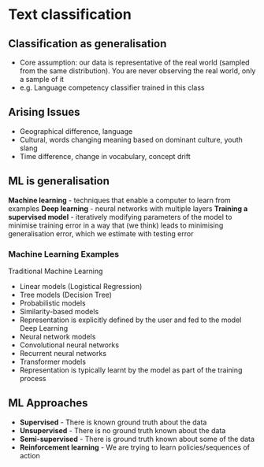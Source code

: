 # Text classification

## Classification as generalisation
- Core assumption: our data is representative of the real world (sampled from the same distribution). You are never observing the real world, only a sample of it
- e.g. Language competency classifier trained in this class

## Arising Issues
- Geographical difference, language
- Cultural, words changing meaning based on dominant culture, youth slang
- Time difference, change in vocabulary, concept drift

## ML is generalisation
**Machine learning** - techniques that enable a computer to learn from examples
**Deep learning** - neural networks with multiple layers
**Training a supervised model** -  iteratively modifying parameters of the model to minimise training error in a way that (we think) leads to minimising generalisation error, which we estimate with testing error

### Machine Learning Examples
Traditional Machine Learning
- Linear models (Logistical Regression)
- Tree models (Decision Tree)
- Probabilistic models 
- Similarity-based models
- Representation is explicitly defined by the user and fed to the model
Deep Learning
- Neural network models
- Convolutional neural networks
- Recurrent neural networks
- Transformer models
- Representation is typically learnt by the model as part of the training process

## ML Approaches
- **Supervised** - There is known ground truth about the data
- **Unsupervised** - There is no ground truth known about the data
- **Semi-supervised** - There is ground truth known about some of the data
- **Reinforcement learning** - We are trying to learn policies/sequences of action